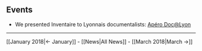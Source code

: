 <!-- LANG:EN, title="February 2018"-->


## Events
* We presented Inventaire to Lyonnais documentalists: [Apéro Doc@Lyon](https://docalyon.wordpress.com/2018/03/01/debrief-apero-n3-la-myne-et-les-communs-a-lyon/)

<hr>

[[January 2018|← January]] - [[News|All News]] - [[March 2018|March →]]